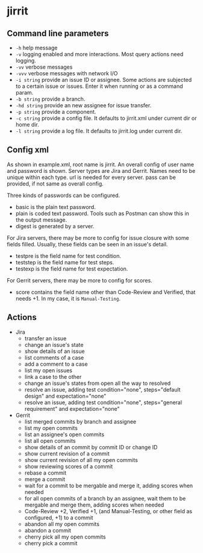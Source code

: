 # jirrit

## Command line parameters

 - `-h` help message
 - `-v` logging enabled and more interactions. Most query actions need logging.
 - `-vv` verbose messages
 - `-vvv` verbose messages with network I/O
 - `-i string` provide an issue ID or assignee. Some actions are subjected to a certain issue or issues. Enter it when running or as a command param.
 - `-b string` provide a branch.
 - `-hd string` provide an new assignee for issue transfer.
 - `-p string` provide a component.
 - `-c string` provide a config file. It defaults to jirrit.xml under current dir or home dir.
 - `-l string` provide a log file. It defaults to jirrit.log under current dir.

## Config xml

  As shown in example.xml, root name is jirrit.
  An overall config of user name and password is shown.
  Server types are Jira and Gerrit.
  Names need to be unique within each type.
  url is needed for every server. pass can be provided, if not same as overall config.

  Three kinds of passwords can be configured.
  - basic is the plain text password.
  - plain is coded text password. Tools such as Postman can show this in the output message.
  - digest is generated by a server.

  For Jira servers, there may be more to config for issue closure with some fields filled.
Usually, these fields can be seen in an issue's detail.
  - testpre is the field name for test condition.
  - teststep is the field name for test steps.
  - testexp is the field name for test expectation.

  For Gerrit servers, there may be more to config for scores.
  - score contains the field name other than Code-Review and Verified, that needs +1. In my case, it is `Manual-Testing`.

## Actions

- Jira
  - transfer an issue
  - change an issue's state
  - show details of an issue
  - list comments of a case
  - add a comment to a case
  - list my open issues
  - link a case to the other
  - change an issue's states from open all the way to resolved
  - resolve an issue, adding test condition="none", steps="default design" and expectation="none"
  - resolve an issue, adding test condition="none", steps="general requirement" and expectation="none"
- Gerrit
  - list merged commits by branch and assignee
  - list my open commits
  - list an assignee's open commits
  - list all open commits
  - show details of an commit by commit ID or change ID
  - show current revision of a commit
  - show current revision of all my open commits
  - show reviewing scores of a commit
  - rebase a commit
  - merge a commit
  - wait for a commit to be mergable and merge it, adding scores when needed
  - for all open commits of a branch by an assignee, wait them to be mergable and merge them, adding scores when needed
  - Code-Review +2, Verified +1, (and Manual-Testing, or other field as configured, +1) to a commit
  - abandon all my open commits
  - abandon a commit
  - cherry pick all my open commits
  - cherry pick a commit 
